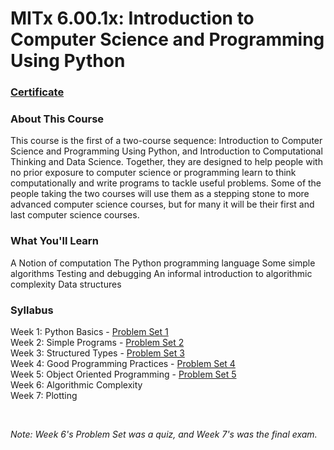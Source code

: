 # MITx 6.00.1x: Introduction to Computer Science and Programming Using Python


### [Certificate](https://courses.edx.org/certificates/fc3a95d9c35b4d3cb3b65424e78a6b05)


### About This Course

This course is the first of a two-course sequence: Introduction to Computer Science and Programming Using Python, and Introduction to Computational Thinking and Data Science. Together, they are designed to help people with no prior exposure to computer science or programming learn to think computationally and write programs to tackle useful problems. Some of the people taking the two courses will use them as a stepping stone to more advanced computer science courses, but for many it will be their first and last computer science courses.


### What You'll Learn

A Notion of computation
The Python programming language
Some simple algorithms
Testing and debugging
An informal introduction to algorithmic complexity
Data structures


### Syllabus

Week 1: Python Basics - [Problem Set 1](https://github.com/adamelliotfields/mitx-6001x/tree/master/problem_set-1)  
Week 2: Simple Programs - [Problem Set 2](https://github.com/adamelliotfields/mitx-6001x/tree/master/problem_set-2)  
Week 3: Structured Types - [Problem Set 3](https://github.com/adamelliotfields/mitx-6001x/tree/master/problem_set-3)  
Week 4: Good Programming Practices - [Problem Set 4](https://github.com/adamelliotfields/mitx-6001x/tree/master/problem_set-4)  
Week 5: Object Oriented Programming - [Problem Set 5](https://github.com/adamelliotfields/mitx-6001x/tree/master/problem_set-5)  
Week 6: Algorithmic Complexity  
Week 7: Plotting

<br />

*Note: Week 6's Problem Set was a quiz, and Week 7's was the final exam.*
